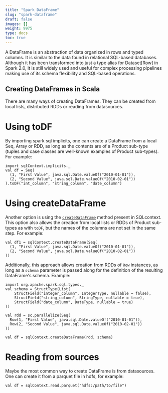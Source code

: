 ```yaml
---
title: "Spark DataFrame"
slug: "spark-dataframe"
draft: false
images: []
weight: 9975
type: docs
toc: true
---
```


A DataFrame is an abstraction of data organized in rows and typed columns. It is similar to the data found in relational SQL-based databases. Although it has been transformed into just a type alias for Dataset[Row] in Spark 2.0, it is still widely used and useful for complex processing pipelines making use of its schema flexibility and SQL-based operations.

## Creating DataFrames in Scala
There are many ways of creating DataFrames. They can be created from local lists, distributed RDDs or reading from datasources.

# Using toDF

<!-- language-all: scala -->

By importing spark sql implicits, one can create a DataFrame from a local Seq, Array or RDD, as long as the contents are of a Product sub-type (tuples and case classes are well-known examples of Product sub-types). For example:

    import sqlContext.implicits._
    val df = Seq(
      (1, "First Value", java.sql.Date.valueOf("2010-01-01")),
      (2, "Second Value", java.sql.Date.valueOf("2010-02-01"))
    ).toDF("int_column", "string_column", "date_column")

# Using createDataFrame

Another option is using the [`createDataFrame`][1] method present in SQLcontext. This option also allows the creation from local lists or RDDs of Product sub-types as with `toDF`, but the names of the columns are not set in the same step. For example:

    val df1 = sqlContext.createDataFrame(Seq(
      (1, "First Value", java.sql.Date.valueOf("2010-01-01")),
      (2, "Second Value", java.sql.Date.valueOf("2010-02-01"))
    ))
 
Additionally, this approach allows creation from RDDs of `Row` instances, as long as a `schema` parameter is passed along for the definition of the resulting DataFrame's schema. Example:

    import org.apache.spark.sql.types._
    val schema = StructType(List(
        StructField("integer_column", IntegerType, nullable = false),
        StructField("string_column", StringType, nullable = true),
        StructField("date_column", DateType, nullable = true)
    ))

    val rdd = sc.parallelize(Seq(
      Row(1, "First Value", java.sql.Date.valueOf("2010-01-01")),
      Row(2, "Second Value", java.sql.Date.valueOf("2010-02-01"))
    ))

    val df = sqlContext.createDataFrame(rdd, schema)

# Reading from sources

Maybe the most common way to create DataFrame is from datasources. One can create it from a parquet file in hdfs, for example:

    val df = sqlContext.read.parquet("hdfs:/path/to/file")

  [1]: http://spark.apache.org/docs/latest/api/scala/index.html#org.apache.spark.sql.SQLContext

